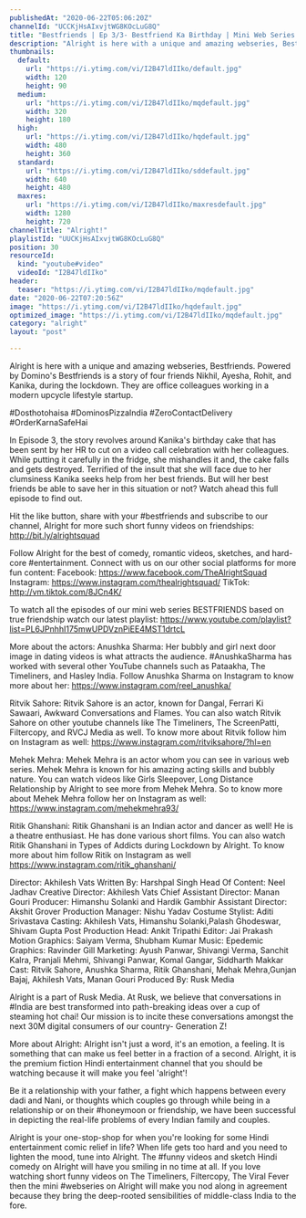 ```yaml
---
publishedAt: "2020-06-22T05:06:20Z"
channelId: "UCCKjHsAIxvjtWG8KOcLuG8Q"
title: "Bestfriends | Ep 3/3- Bestfriend Ka Birthday | Mini Web Series | ft. Anushka Sharma & Ritvik Sahore​"
description: "Alright is here with a unique and amazing webseries, Bestfriends. Powered by Domino's Bestfriends is a story of four friends Nikhil, Ayesha, Rohit, and Kanika, during the lockdown. They are office colleagues working in a modern upcycle lifestyle startup.\n\n#Dosthotohaisa #DominosPizzaIndia #ZeroContactDelivery #OrderKarnaSafeHai\n\nIn Episode 3, the story revolves around Kanika's birthday cake that has been sent by her HR to cut on a video call celebration with her colleagues. While putting it carefully in the fridge, she mishandles it and, the cake falls and gets destroyed. Terrified of the insult that she will face due to her clumsiness Kanika seeks help from her best friends. But will her best friends be able to save her in this situation or not? Watch ahead this full episode to find out.\n\nHit the like button, share with your #bestfriends and subscribe to our channel, Alright for more such short funny videos on friendships: http://bit.ly/alrightsquad\n\nFollow Alright for the best of comedy, romantic videos, sketches, and hard-core #entertainment. Connect with us on our other social platforms for more fun content: Facebook: https://www.facebook.com/TheAlrightSquad Instagram: https://www.instagram.com/thealrightsquad/ TikTok: http://vm.tiktok.com/8JCn4K/\n\nTo watch all the episodes of our mini web series BESTFRIENDS based on true friendship watch our latest playlist: https://www.youtube.com/playlist?list=PL6JPnhhI175mwUPDVznPiEE4MST1drtcL\n\nMore about the actors:\nAnushka Sharma: Her bubbly and girl next door image in dating videos is what attracts the audience. #AnushkaSharma has worked with several other YouTube channels such as Pataakha, The Timeliners, and Hasley India. Follow Anushka Sharma on Instagram to know more about her: https://www.instagram.com/reel_anushka/\n\nRitvik Sahore: Ritvik Sahore is an actor, known for Dangal, Ferrari Ki Sawaari, Awkward Conversations and Flames. You can also watch Ritvik Sahore on other youtube channels like The Timeliners, The ScreenPatti, Filtercopy, and RVCJ Media as well. To know more about Ritvik follow him on Instagram as well: https://www.instagram.com/ritviksahore/?hl=en\n\nMehek Mehra: Mehek Mehra is an actor whom you can see in various web series. Mehek Mehra is known for his amazing acting skills and bubbly nature. You can watch videos like Girls Sleepover, Long Distance Relationship by Alright to see more from Mehek Mehra. So to know more about Mehek Mehra follow her on Instagram as well: https://www.instagram.com/mehekmehra93/\n\nRitik Ghanshani: Ritik Ghanshani is an Indian actor and dancer as well! He is a theatre enthusiast. He has done various short films. You can also watch Ritik Ghanshani in Types of Addicts during Lockdown by Alright. To know more about him follow Ritik on Instagram as well https://www.instagram.com/ritik_ghanshani/\n\nDirector: Akhilesh Vats\nWritten By: Harshpal Singh\nHead Of Content: Neel Jadhav \nCreative Director: Akhilesh Vats \nChief Assistant Director: Manan Gouri \nProducer: Himanshu Solanki and Hardik Gambhir\nAssistant Director: Akshit Grover\nProduction Manager: Nishu Yadav\nCostume Stylist: Aditi Srivastava\nCasting: Akhilesh Vats, Himanshu Solanki,Palash Ghodeswar, Shivam Gupta\n Post Production Head: Ankit Tripathi\nEditor: Jai Prakash \nMotion Graphics: Saiyam Verma, Shubham Kumar\nMusic: Epedemic\nGraphics: Ravinder Gill\nMarketing: Ayush Panwar, Shivangi Verma, Sanchit Kalra, Pranjali Mehmi, Shivangi Panwar, Komal Gangar, Siddharth Makkar\nCast: Ritvik Sahore, Anushka Sharma, Ritik Ghanshani, Mehak Mehra,Gunjan Bajaj, Akhilesh Vats, Manan Gouri\nProduced By: Rusk Media\n\nAlright is a part of Rusk Media. At Rusk, we believe that conversations in #India are best transformed into path-breaking ideas over a cup of steaming hot chai! Our mission is to incite these conversations amongst the next 30M digital consumers of our country- Generation Z!\n\nMore about Alright: Alright isn't just a word, it's an emotion, a feeling. It is something that can make us feel better in a fraction of a second. Alright, it is the premium fiction Hindi entertainment channel that you should be watching because it will make you feel 'alright'! \n\n Be it a relationship with your father, a fight which happens between every dadi and Nani, or thoughts which couples go through while being in a relationship or on their #honeymoon or friendship, we have been successful in depicting the real-life problems of every Indian family and couples.\n\nAlright is your one-stop-shop for when you're looking for some Hindi entertainment comic relief in life? When life gets too hard and you need to lighten the mood, tune into Alright. The #funny videos and sketch Hindi comedy on Alright will have you smiling in no time at all. If you love watching short funny videos on The Timeliners, Filtercopy, The Viral Fever then the mini #webseries on Alright will make you nod along in agreement because they bring the deep-rooted sensibilities of middle-class India to the fore."
thumbnails:
  default:
    url: "https://i.ytimg.com/vi/I2B47ldIIko/default.jpg"
    width: 120
    height: 90
  medium:
    url: "https://i.ytimg.com/vi/I2B47ldIIko/mqdefault.jpg"
    width: 320
    height: 180
  high:
    url: "https://i.ytimg.com/vi/I2B47ldIIko/hqdefault.jpg"
    width: 480
    height: 360
  standard:
    url: "https://i.ytimg.com/vi/I2B47ldIIko/sddefault.jpg"
    width: 640
    height: 480
  maxres:
    url: "https://i.ytimg.com/vi/I2B47ldIIko/maxresdefault.jpg"
    width: 1280
    height: 720
channelTitle: "Alright!"
playlistId: "UUCKjHsAIxvjtWG8KOcLuG8Q"
position: 30
resourceId:
  kind: "youtube#video"
  videoId: "I2B47ldIIko"
header:
  teaser: "https://i.ytimg.com/vi/I2B47ldIIko/mqdefault.jpg"
date: "2020-06-22T07:20:56Z"
image: "https://i.ytimg.com/vi/I2B47ldIIko/hqdefault.jpg"
optimized_image: "https://i.ytimg.com/vi/I2B47ldIIko/mqdefault.jpg"
category: "alright"
layout: "post"

---
```

Alright is here with a unique and amazing webseries, Bestfriends. Powered by Domino's Bestfriends is a story of four friends Nikhil, Ayesha, Rohit, and Kanika, during the lockdown. They are office colleagues working in a modern upcycle lifestyle startup.

#Dosthotohaisa #DominosPizzaIndia #ZeroContactDelivery #OrderKarnaSafeHai

In Episode 3, the story revolves around Kanika's birthday cake that has been sent by her HR to cut on a video call celebration with her colleagues. While putting it carefully in the fridge, she mishandles it and, the cake falls and gets destroyed. Terrified of the insult that she will face due to her clumsiness Kanika seeks help from her best friends. But will her best friends be able to save her in this situation or not? Watch ahead this full episode to find out.

Hit the like button, share with your #bestfriends and subscribe to our channel, Alright for more such short funny videos on friendships: http://bit.ly/alrightsquad

Follow Alright for the best of comedy, romantic videos, sketches, and hard-core #entertainment. Connect with us on our other social platforms for more fun content: Facebook: https://www.facebook.com/TheAlrightSquad Instagram: https://www.instagram.com/thealrightsquad/ TikTok: http://vm.tiktok.com/8JCn4K/

To watch all the episodes of our mini web series BESTFRIENDS based on true friendship watch our latest playlist: https://www.youtube.com/playlist?list=PL6JPnhhI175mwUPDVznPiEE4MST1drtcL

More about the actors:
Anushka Sharma: Her bubbly and girl next door image in dating videos is what attracts the audience. #AnushkaSharma has worked with several other YouTube channels such as Pataakha, The Timeliners, and Hasley India. Follow Anushka Sharma on Instagram to know more about her: https://www.instagram.com/reel_anushka/

Ritvik Sahore: Ritvik Sahore is an actor, known for Dangal, Ferrari Ki Sawaari, Awkward Conversations and Flames. You can also watch Ritvik Sahore on other youtube channels like The Timeliners, The ScreenPatti, Filtercopy, and RVCJ Media as well. To know more about Ritvik follow him on Instagram as well: https://www.instagram.com/ritviksahore/?hl=en

Mehek Mehra: Mehek Mehra is an actor whom you can see in various web series. Mehek Mehra is known for his amazing acting skills and bubbly nature. You can watch videos like Girls Sleepover, Long Distance Relationship by Alright to see more from Mehek Mehra. So to know more about Mehek Mehra follow her on Instagram as well: https://www.instagram.com/mehekmehra93/

Ritik Ghanshani: Ritik Ghanshani is an Indian actor and dancer as well! He is a theatre enthusiast. He has done various short films. You can also watch Ritik Ghanshani in Types of Addicts during Lockdown by Alright. To know more about him follow Ritik on Instagram as well https://www.instagram.com/ritik_ghanshani/

Director: Akhilesh Vats
Written By: Harshpal Singh
Head Of Content: Neel Jadhav 
Creative Director: Akhilesh Vats 
Chief Assistant Director: Manan Gouri 
Producer: Himanshu Solanki and Hardik Gambhir
Assistant Director: Akshit Grover
Production Manager: Nishu Yadav
Costume Stylist: Aditi Srivastava
Casting: Akhilesh Vats, Himanshu Solanki,Palash Ghodeswar, Shivam Gupta
 Post Production Head: Ankit Tripathi
Editor: Jai Prakash 
Motion Graphics: Saiyam Verma, Shubham Kumar
Music: Epedemic
Graphics: Ravinder Gill
Marketing: Ayush Panwar, Shivangi Verma, Sanchit Kalra, Pranjali Mehmi, Shivangi Panwar, Komal Gangar, Siddharth Makkar
Cast: Ritvik Sahore, Anushka Sharma, Ritik Ghanshani, Mehak Mehra,Gunjan Bajaj, Akhilesh Vats, Manan Gouri
Produced By: Rusk Media

Alright is a part of Rusk Media. At Rusk, we believe that conversations in #India are best transformed into path-breaking ideas over a cup of steaming hot chai! Our mission is to incite these conversations amongst the next 30M digital consumers of our country- Generation Z!

More about Alright: Alright isn't just a word, it's an emotion, a feeling. It is something that can make us feel better in a fraction of a second. Alright, it is the premium fiction Hindi entertainment channel that you should be watching because it will make you feel 'alright'! 

 Be it a relationship with your father, a fight which happens between every dadi and Nani, or thoughts which couples go through while being in a relationship or on their #honeymoon or friendship, we have been successful in depicting the real-life problems of every Indian family and couples.

Alright is your one-stop-shop for when you're looking for some Hindi entertainment comic relief in life? When life gets too hard and you need to lighten the mood, tune into Alright. The #funny videos and sketch Hindi comedy on Alright will have you smiling in no time at all. If you love watching short funny videos on The Timeliners, Filtercopy, The Viral Fever then the mini #webseries on Alright will make you nod along in agreement because they bring the deep-rooted sensibilities of middle-class India to the fore.